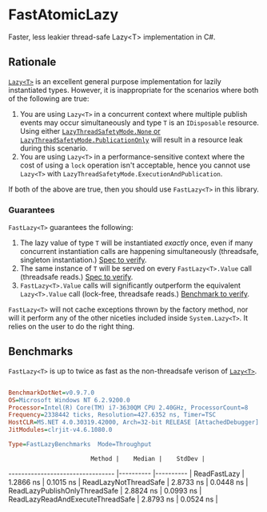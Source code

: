 # FastAtomicLazy

Faster, less leakier thread-safe Lazy&lt;T&gt; implementation in C#.

## Rationale
[`Lazy<T>`](https://msdn.microsoft.com/en-us/library/dd642331.aspx) is an excellent general purpose implementation for lazily instantiated types. However, it is inappropriate for the scenarios where both of the following are true:

1. You are using `Lazy<T>` in a concurrent context where multiple publish events may occur simultaneously and type `T` is an `IDisposable` resource. Using either [`LazyThreadSafetyMode.None` or `LazyThreadSafetyMode.PublicationOnly`](https://msdn.microsoft.com/en-us/library/system.threading.lazythreadsafetymode.aspx) will result in a resource leak during this scenario.
2. You are using `Lazy<T>` in a performance-sensitive context where the cost of using a `lock` operation isn't acceptable, hence you cannot use `Lazy<T>` with `LazyThreadSafetyMode.ExecutionAndPublication`.

If both of the above are true, then you should use `FastLazy<T>` in this library. 

### Guarantees
`FastLazy<T>` guarantees the following:

1. The lazy value of type `T` will be instantiated *exactly* once, even if many concurrent instantiation calls are happening simultaneously (threadsafe, singleton instantiation.) [Spec to verify](https://github.com/Aaronontheweb/FastAtomicLazy/blob/master/FastAtomicLazy.Tests/FastAtomicLazySpecs.cs#L49).
2. The same instance of `T` will be served on every `FastLazy<T>.Value` call (threadsafe reads.) [Spec to verify](https://github.com/Aaronontheweb/FastAtomicLazy/blob/master/FastAtomicLazy.Tests/FastAtomicLazySpecs.cs#L34).
3. `FastLazy<T>.Value` calls will significantly outperform the equivalent `Lazy<T>.Value` call (lock-free, threadsafe reads.) [Benchmark to verify](https://github.com/Aaronontheweb/FastAtomicLazy/blob/master/FastAtomicLazy.Benchmarks/FastLazyBenchmarks.cs).

`FastLazy<T>` will not cache exceptions thrown by the factory method, nor will it perform any of the other niceties included inside `System.Lazy<T>`. It relies on the user to do the right thing.


## Benchmarks
`FastLazy<T>` is up to twice as fast as the non-threadsafe verison of [`Lazy<T>`](https://msdn.microsoft.com/en-us/library/dd642331.aspx).

```ini

BenchmarkDotNet=v0.9.7.0
OS=Microsoft Windows NT 6.2.9200.0
Processor=Intel(R) Core(TM) i7-3630QM CPU 2.40GHz, ProcessorCount=8
Frequency=2338442 ticks, Resolution=427.6352 ns, Timer=TSC
HostCLR=MS.NET 4.0.30319.42000, Arch=32-bit RELEASE [AttachedDebugger]
JitModules=clrjit-v4.6.1080.0

Type=FastLazyBenchmarks  Mode=Throughput  

```
                           Method |    Median |    StdDev |
--------------------------------- |---------- |---------- |
                     ReadFastLazy | 1.2866 ns | 0.1015 ns |
            ReadLazyNotThreadSafe | 2.8733 ns | 0.0448 ns |
    ReadLazyPublishOnlyThreadSafe | 2.8824 ns | 0.0993 ns |
 ReadLazyReadAndExecuteThreadSafe | 2.8793 ns | 0.0524 ns |
